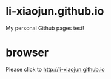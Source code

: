 # li-xiaojun.github.io
My personal Github pages test!
# browser
Please click to http://li-xiaojun.github.io
